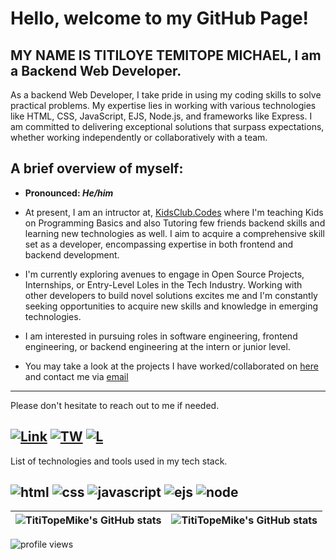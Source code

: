 # Hello, welcome to my GitHub Page!

## MY NAME IS TITILOYE TEMITOPE MICHAEL, I am a Backend Web Developer.

As a backend Web Developer, I take pride in using my coding skills to solve practical problems. My expertise lies in working with various technologies like HTML, CSS, JavaScript, EJS, Node.js, and frameworks like Express. I am committed to delivering exceptional solutions that surpass expectations, whether working independently or collaboratively with a team.

## A brief overview of myself:

+  **Pronounced: _He/him_**

+ At present, I am an intructor at, [KidsClub.Codes](https://kidsclub.codes/) where I'm teaching Kids on Programming Basics and also Tutoring few friends backend skills and learning new technologies as well. I aim to acquire a comprehensive skill set as a developer, encompassing expertise in both frontend and backend development.

+ I'm currently exploring avenues to engage in Open Source Projects, Internships, or Entry-Level Loles in the Tech Industry. Working with other developers to build novel solutions excites me and I'm constantly seeking opportunities to acquire new skills and knowledge in emerging technologies.

+ I am interested in pursuing roles in software engineering, frontend engineering, or backend engineering at the intern or junior level.

+ You may take a look at the projects I have worked/collaborated on [here](https://github.com/LyonMike01?tab=repositories) and contact me via <a href="titimichael01@gmail.com">email</a>

---
Please don't hesitate to reach out to me if needed.

<a href="#">![Link](https://user-images.githubusercontent.com/83300622/235382859-b2acf683-d14a-427f-84af-d35a7944481c.png)</a>
<a href="https://twitter.com/Lyonmike01">![TW](https://user-images.githubusercontent.com/83300622/235382839-ba6d9100-b5f4-4e64-a107-5f809e370e08.png)</a>
<a href="https://www.linkedin.com/mwlite/in/titiloye-temitope-michael-8483b21b8">![L](https://user-images.githubusercontent.com/83300622/235382822-fbbf36ce-6261-4822-926c-dc25dc2c2062.png)</a>
---

List of technologies and tools used in my tech stack.

![html](https://user-images.githubusercontent.com/70530526/225276225-b0feb6a6-dd6e-42a3-a37e-797873013785.png)
![css](https://user-images.githubusercontent.com/70530526/225276324-49afacde-ffe4-49b3-b819-624bf980b061.png)
![javascript](https://user-images.githubusercontent.com/70530526/225276399-9d4a42a4-f124-4d44-a592-8204271e0e50.png)
![ejs](https://user-images.githubusercontent.com/83300622/235382233-b2fe5bd6-1512-4bec-9e5d-5ce4a2c61f05.png)
![node](https://user-images.githubusercontent.com/70530526/225276462-3701896e-607b-4c5d-a968-cd4727e24c3e.png)
---

| <img align="center" src="https://github-readme-stats.vercel.app/api?username=lyonmike01&theme=tokyonight&show_icons=true&hide_border=true" alt="TitiTopeMike's GitHub stats" /> | <img align="center" src="https://github-readme-stats.vercel.app/api/top-langs/?username=lyonmike01&theme=dark&layout=compact&langs_count=8&hide=php&hide_border=true" alt="TitiTopeMike's GitHub stats" /> |
| ------------- | ------------- |

<img src="https://gpvc.arturio.dev/lyonmike01" alt="profile views">